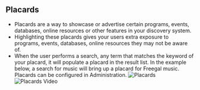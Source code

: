 ## Placards
- Placards are a way to showcase or advertise certain programs, events, databases, online resources or other features in your discovery system.
- Highlighting these placards gives your users extra exposure to programs, events, databases, online resources they may not be aware of. 
- When the user performs a search, any term that matches the keyword of your placard, it will populate a placard in the result list. In the example below, a search for music will bring up a placard for Freegal music. Placards can be configured in Administration.
![Placards](/manual/images/placards.png)
![Placards Video](https://youtu.be/9j0j01zpmjk)
